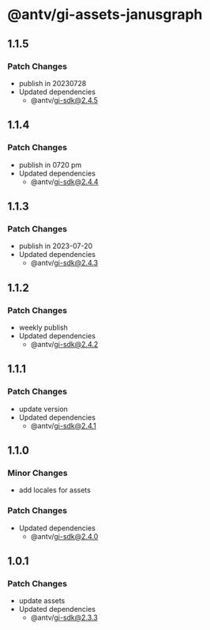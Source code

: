 # @antv/gi-assets-janusgraph

## 1.1.5

### Patch Changes

- publish in 20230728
- Updated dependencies
  - @antv/gi-sdk@2.4.5

## 1.1.4

### Patch Changes

- publish in 0720 pm
- Updated dependencies
  - @antv/gi-sdk@2.4.4

## 1.1.3

### Patch Changes

- publish in 2023-07-20
- Updated dependencies
  - @antv/gi-sdk@2.4.3

## 1.1.2

### Patch Changes

- weekly publish
- Updated dependencies
  - @antv/gi-sdk@2.4.2

## 1.1.1

### Patch Changes

- update version
- Updated dependencies
  - @antv/gi-sdk@2.4.1

## 1.1.0

### Minor Changes

- add locales for assets

### Patch Changes

- Updated dependencies
  - @antv/gi-sdk@2.4.0

## 1.0.1

### Patch Changes

- update assets
- Updated dependencies
  - @antv/gi-sdk@2.3.3
